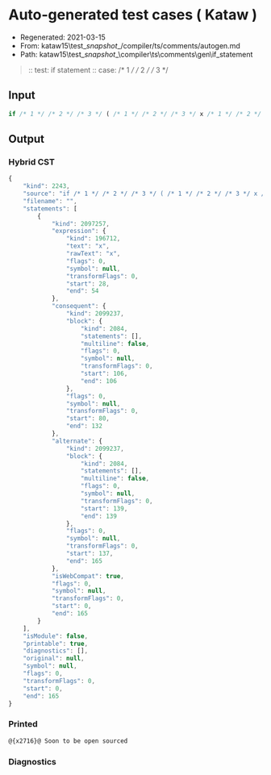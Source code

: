 # Auto-generated test cases ( Kataw )
- Regenerated: 2021-03-15
- From: kataw15\test\__snapshot__/compiler/ts/comments/autogen.md
- Path: kataw15\test\__snapshot__\compiler\ts\comments\gen\if_statement
> :: test: if statement
> :: case: /* 1 */ /* 2 */ /* 3 */
## Input

`````js
if /* 1 */ /* 2 */ /* 3 */ ( /* 1 */ /* 2 */ /* 3 */ x /* 1 */ /* 2 */ /* 3 */ ) /* 1 */ /* 2 */ /* 3 */ { /* 1 */ /* 2 */ /* 3 */ } else { /* 1 */ /* 2 */ /* 3 */ }
`````

## Output

### Hybrid CST

```javascript
{
    "kind": 2243,
    "source": "if /* 1 */ /* 2 */ /* 3 */ ( /* 1 */ /* 2 */ /* 3 */ x /* 1 */ /* 2 */ /* 3 */ ) /* 1 */ /* 2 */ /* 3 */ { /* 1 */ /* 2 */ /* 3 */ } else { /* 1 */ /* 2 */ /* 3 */ }",
    "filename": "",
    "statements": [
        {
            "kind": 2097257,
            "expression": {
                "kind": 196712,
                "text": "x",
                "rawText": "x",
                "flags": 0,
                "symbol": null,
                "transformFlags": 0,
                "start": 28,
                "end": 54
            },
            "consequent": {
                "kind": 2099237,
                "block": {
                    "kind": 2084,
                    "statements": [],
                    "multiline": false,
                    "flags": 0,
                    "symbol": null,
                    "transformFlags": 0,
                    "start": 106,
                    "end": 106
                },
                "flags": 0,
                "symbol": null,
                "transformFlags": 0,
                "start": 80,
                "end": 132
            },
            "alternate": {
                "kind": 2099237,
                "block": {
                    "kind": 2084,
                    "statements": [],
                    "multiline": false,
                    "flags": 0,
                    "symbol": null,
                    "transformFlags": 0,
                    "start": 139,
                    "end": 139
                },
                "flags": 0,
                "symbol": null,
                "transformFlags": 0,
                "start": 137,
                "end": 165
            },
            "isWebCompat": true,
            "flags": 0,
            "symbol": null,
            "transformFlags": 0,
            "start": 0,
            "end": 165
        }
    ],
    "isModule": false,
    "printable": true,
    "diagnostics": [],
    "original": null,
    "symbol": null,
    "flags": 0,
    "transformFlags": 0,
    "start": 0,
    "end": 165
}
```

### Printed

```javascript
@{x2716}@ Soon to be open sourced
```

### Diagnostics

```javascript

```

